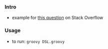 
### Intro

* example for [this question](https://stackoverflow.com/questions/50630886) on Stack Overflow

### Usage

* to run: `groovy DSL.groovy`
